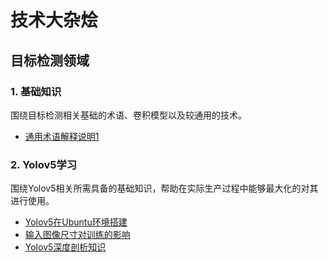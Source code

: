 # 技术大杂烩

## 目标检测领域

### 1. 基础知识
围绕目标检测相关基础的术语、卷积模型以及较通用的技术。  

* [通用术语解释说明1](/detection/Basic.md)  

### 2. Yolov5学习
围绕Yolov5相关所需具备的基础知识，帮助在实际生产过程中能够最大化的对其进行使用。

* [Yolov5在Ubuntu环境搭建](/yolo/install.md)
* [输入图像尺寸对训练的影响](/yolo/input_size.md)
* [Yolov5深度剖析知识](/yolo/yolov5_depth.md)

